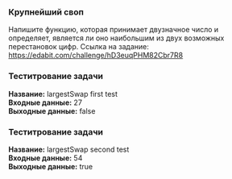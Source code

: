 ### Крупнейший своп

Напишите функцию, которая принимает двузначное число и определяет, является ли оно наибольшим из двух возможных перестановок цифр.
Ссылка на задание: https://edabit.com/challenge/hD3euqPHM82Cbr7R8
### Теститрование задачи 

**Название:**
largestSwap first test</br>
**Входные данные:** 27</br>
**Выходные данные:** false</br>

### Теститрование задачи 

**Название:**
largestSwap second test</br>
**Входные данные:** 54</br>
**Выходные данные:** true</br>